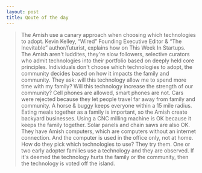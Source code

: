 ```yaml
---
layout: post
title: Qoute of the day
---
```


> The Amish use a canary approach when choosing which technologies to adopt. Kevin Kelley, “Wired” Founding Executive Editor & “The Inevitable” author/futurist, explains how on This Week In Startups. The Amish aren't luddites, they're slow followers, selective curators who admit technologies into their portfolio based on deeply held core principles. Individuals don't choose which technologies to adopt, the community decides based on how it impacts the family and community. They ask: will this technology allow me to spend more time with my family? Will this technology increase the strength of our community? Cell phones are allowed, smart phones are not. Cars were rejected because they let people travel far away from family and community. A horse & buggy keeps everyone within a 15 mile radius. Eating meals together as a family is important, so the Amish create backyard businesses. Using a CNC milling machine is OK because it keeps the family together. Solar panels and chain saws are also OK. They have Amish computers, which are computers without an internet connection. And the computer is used in the office only, not at home. How do they pick which technologies to use? They try them. One or two early adopter families use a technology and they are observed. If it's deemed the technology hurts the family or the community, then the technology is voted off the island.